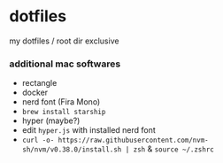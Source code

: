# dotfiles
my dotfiles / root dir exclusive

### additional mac softwares
* rectangle
* docker
* nerd font (Fira Mono)
* `brew install starship`
* hyper (maybe?)
* edit `hyper.js` with installed nerd font
* `curl -o- https://raw.githubusercontent.com/nvm-sh/nvm/v0.38.0/install.sh | zsh` & `source ~/.zshrc`

